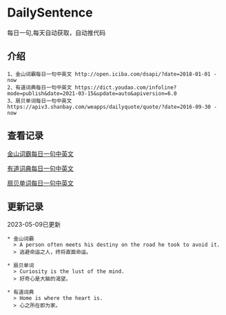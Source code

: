 # DailySentence

每日一句,每天自动获取，自动推代码

## 介绍

```
1、金山词霸每日一句中英文 http://open.iciba.com/dsapi/?date=2018-01-01 - now
2、有道词典每日一句中英文 https://dict.youdao.com/infoline?mode=publish&date=2021-03-15&update=auto&apiversion=6.0
3、扇贝单词每日一句中英文 https://apiv3.shanbay.com/weapps/dailyquote/quote/?date=2016-09-30 - now
```

## 查看记录

[金山词霸每日一句中英文](./data/iciba/)

[有道词典每日一句中英文](./data/youdao/)

[扇贝单词每日一句中英文](./data/shanbay/)

## 更新记录
2023-05-09已更新 
```
* 金山词霸
  > A person often meets his destiny on the road he took to avoid it.
  > 逃避命运之人，终将直面命运。

* 扇贝单词
  > Curiosity is the lust of the mind.
  > 好奇心是大脑的渴望。

* 有道词典
  > Home is where the heart is.
  > 心之所在即为家。

```
